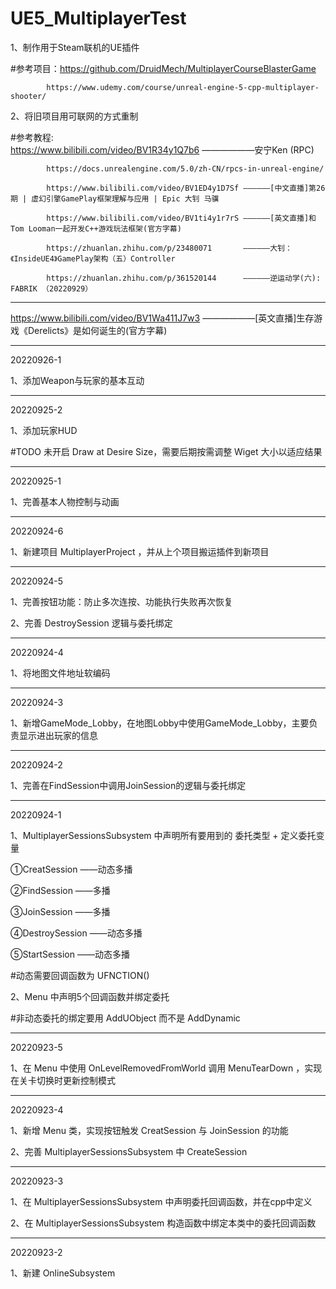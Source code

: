 # UE5_MultiplayerTest

1、制作用于Steam联机的UE插件

#参考项目：https://github.com/DruidMech/MultiplayerCourseBlasterGame

            https://www.udemy.com/course/unreal-engine-5-cpp-multiplayer-shooter/

2、将旧项目用可联网的方式重制

#参考教程:  
            https://www.bilibili.com/video/BV1R34y1Q7b6 ——————安宁Ken (RPC)
			
			https://docs.unrealengine.com/5.0/zh-CN/rpcs-in-unreal-engine/
			
            https://www.bilibili.com/video/BV1ED4y1D7Sf ——————[中文直播]第26期 | 虚幻引擎GamePlay框架理解与应用 | Epic 大钊 马骥
			
			https://www.bilibili.com/video/BV1ti4y1r7rS ——————[英文直播]和Tom Looman一起开发C++游戏玩法框架(官方字幕)
			
			https://zhuanlan.zhihu.com/p/23480071       ——————大钊：《InsideUE4》GamePlay架构（五）Controller
			
			https://zhuanlan.zhihu.com/p/361520144      ——————逆运动学(六): FABRIK （20220929）
			
------------------		
https://www.bilibili.com/video/BV1Wa411J7w3 ——————[英文直播]生存游戏《Derelicts》是如何诞生的(官方字幕)


------------------
20220926-1

1、添加Weapon与玩家的基本互动

------------------
20220925-2

1、添加玩家HUD

#TODO 未开启 Draw at Desire Size，需要后期按需调整 Wiget 大小以适应结果

------------------
20220925-1

1、完善基本人物控制与动画

------------------
20220924-6

1、新建项目 MultiplayerProject ，并从上个项目搬运插件到新项目

------------------
20220924-5

1、完善按钮功能：防止多次连按、功能执行失败再次恢复

2、完善 DestroySession 逻辑与委托绑定

------------------
20220924-4

1、将地图文件地址软编码

------------------
20220924-3

1、新增GameMode_Lobby，在地图Lobby中使用GameMode_Lobby，主要负责显示进出玩家的信息

------------------
20220924-2

1、完善在FindSession中调用JoinSession的逻辑与委托绑定

------------------
20220924-1

1、MultiplayerSessionsSubsystem 中声明所有要用到的 委托类型 + 定义委托变量 

①CreatSession   ——动态多播

②FindSession    ——多播

③JoinSession    ——多播

④DestroySession ——动态多播

⑤StartSession   ——动态多播

#动态需要回调函数为 UFNCTION()

2、Menu 中声明5个回调函数并绑定委托

#非动态委托的绑定要用 AddUObject 而不是 AddDynamic 

------------------
20220923-5

1、在 Menu 中使用 OnLevelRemovedFromWorld 调用 MenuTearDown ，实现在关卡切换时更新控制模式

------------------
20220923-4

1、新增 Menu 类，实现按钮触发 CreatSession 与 JoinSession 的功能

2、完善 MultiplayerSessionsSubsystem 中 CreateSession

------------------
20220923-3

1、在 MultiplayerSessionsSubsystem 中声明委托回调函数，并在cpp中定义

2、在 MultiplayerSessionsSubsystem 构造函数中绑定本类中的委托回调函数

------------------
20220923-2

1、新建 OnlineSubsystem